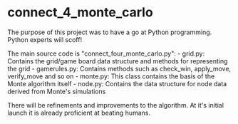 # connect_4_monte_carlo
The purpose of this project was to have a go at Python programming. Python experts
will scoff! 

The main source code is "connect_four_monte_carlo.py":
    - grid.py: Contains the grid/game board data structure and methods for representing the grid
    - gamerules.py: Contains methods such as check_win, apply_move, verify_move and so on
    - monte.py: This class contains the basis of the Monte algorithm itself
    - node.py: Contains the data structure for node data derived from Monte's simulations

There will be refinements and improvements to the algorithm. At it's initial
launch it is already proficient at beating humans. 
